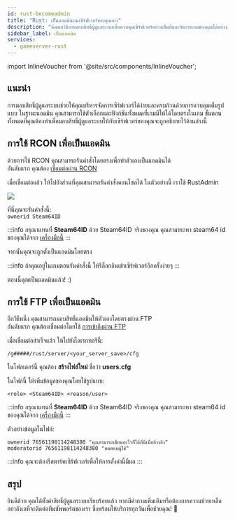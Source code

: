 ```yaml
---
id: rust-becomeadmin
title: "Rust: เป็นแอดมินบนเซิร์ฟเวอร์ของคุณเอง"
description: "ค้นพบวิธีการมอบสิทธิ์ผู้ดูแลระบบเพื่อควบคุมเซิร์ฟเวอร์อย่างเต็มที่และจัดการเกมของคุณได้อย่างมีประสิทธิภาพ → เรียนรู้เพิ่มเติมตอนนี้"
sidebar_label: เป็นแอดมิน
services:
  - gameserver-rust
---
```


import InlineVoucher from '@site/src/components/InlineVoucher';

## แนะนำ
การมอบสิทธิ์ผู้ดูแลระบบช่วยให้คุณบริหารจัดการเซิร์ฟเวอร์ได้ง่ายและครบถ้วนด้วยการควบคุมเต็มรูปแบบ ในฐานะแอดมิน คุณสามารถใช้ตัวเลือกและฟังก์ชันทั้งหมดที่เกมมีให้ได้โดยตรงในเกม ขั้นตอนทั้งหมดที่คุณต้องทำเพื่อมอบสิทธิ์ผู้ดูแลระบบให้กับเซิร์ฟเวอร์ของคุณจะถูกอธิบายไว้ด้านล่างนี้  
<InlineVoucher />

## การใช้ RCON เพื่อเป็นแอดมิน

ด้วยการใช้ RCON คุณสามารถรันคำสั่งโดยตรงเพื่อทำตัวเองเป็นแอดมินได้  
อันดับแรก คุณต้อง [เชื่อมต่อผ่าน RCON](rust-connectrcon.md)

เมื่อเชื่อมต่อแล้ว ให้ไปยังส่วนที่คุณสามารถรันคำสั่งคอนโซลได้ ในตัวอย่างนี้ เราใช้ RustAdmin

![](https://screensaver01.zap-hosting.com/index.php/s/zpJH32AHCySP8qT/preview)

ที่นี่คุณจะรันคำสั่งนี้:  
`ownerid Steam64ID`

:::info
กรุณาแทนที่ **Steam64ID** ด้วย Steam64ID จริงของคุณ คุณสามารถหา steam64 id ของคุณได้จาก [เครื่องมือนี้](https://steamid.io/)
:::

จากนั้นคุณจะถูกตั้งเป็นแอดมินโดยตรง

:::info
ถ้าคุณอยู่ในเกมตอนรันคำสั่งนี้ ให้รีล็อกอินเข้าเซิร์ฟเวอร์อีกครั้งง่ายๆ
:::

ตอนนี้คุณเป็นแอดมินแล้ว! :)

## การใช้ FTP เพื่อเป็นแอดมิน

อีกวิธีหนึ่ง คุณสามารถมอบสิทธิ์แอดมินให้ตัวเองโดยตรงผ่าน FTP  
อันดับแรก คุณต้องเชื่อมต่อโดยใช้ [การเข้าถึงผ่าน FTP](gameserver-ftpaccess.md)

เมื่อเชื่อมต่อสำเร็จแล้ว ให้ไปยังไดเรกทอรีนี้:

`/g#####/rust/server/<your_server_save>/cfg`

ในโฟลเดอร์นี้ คุณต้อง **สร้างไฟล์ใหม่** ชื่อว่า **users.cfg**

ในไฟล์นี้ ให้เพิ่มข้อมูลของคุณโดยใช้รูปแบบ:

`<role> <Steam64ID> <reason/user>`

:::info
กรุณาแทนที่ **Steam64ID** ด้วย Steam64ID จริงของคุณ คุณสามารถหา steam64 id ของคุณได้จาก [เครื่องมือนี้](https://steamid.io/)
:::

ตัวอย่างข้อมูลในไฟล์:

```
ownerid 76561198114248380 "คุณสามารถเขียนอะไรก็ได้ที่นี่เพื่ออ้างอิง"
moderatorid 76561198114248380 "ทดสอบผู้ใช้"
```
:::info
คุณจะต้องรีสตาร์ทเซิร์ฟเวอร์เพื่อให้การตั้งค่านี้มีผล
:::

## สรุป

ยินดีด้วย คุณได้ตั้งค่าสิทธิ์ผู้ดูแลระบบเรียบร้อยแล้ว หากมีคำถามเพิ่มเติมหรือต้องการความช่วยเหลือ อย่าลังเลที่จะติดต่อทีมซัพพอร์ตของเรา ซึ่งพร้อมให้บริการทุกวันเพื่อช่วยคุณ! 🙂

<InlineVoucher />